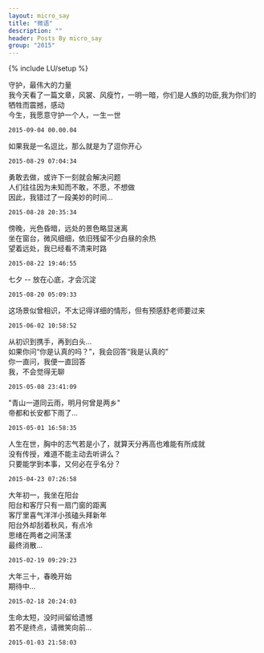 ```yaml
---
layout: micro_say
title: "微语"
description: ""
header: Posts By micro_say
group: "2015"
---
```

{% include LU/setup %} 

守护，最伟大的力量  
我今天看了一篇文章，风裳、风瘦竹，一明一暗，你们是人族的功臣,我为你们的牺牲而震撼，感动  
今生，我愿意守护一个人，一生一世  

	2015-09-04 00.00.04

如果我是一名逗比，那么就是为了逗你开心  

	2015-08-29 07:04:34

勇敢去做，或许下一刻就会解决问题  
人们往往因为未知而不敢，不愿，不想做  
因此，我错过了一段美妙的时间...  

	2015-08-28 20:35:34

傍晚，光色昏暗，远处的景色略显迷离  
坐在窗台，微风细细，依旧残留不少白昼的余热  
望着远处，我已经看不清来时路

	2015-08-22 19:46:55

七夕 -- 放在心底，才会沉淀  

	2015-08-20 05:09:33

这场景似曾相识，不太记得详细的情形，但有预感舒老师要过来  

	2015-06-02 10:58:52

从初识到携手，再到白头...  
如果你问“你是认真的吗？”，我会回答“我是认真的”  
你一直问，我便一直回答  
我，不会觉得无聊  

	2015-05-08 23:41:09


"青山一道同云雨，明月何曾是两乡"  
帝都和长安都下雨了...

	2015-05-01 16:58:35

人生在世，胸中的志气若是小了，就算天分再高也难能有所成就  
没有传授，难道不能主动去听讲么？  
只要能学到本事，又何必在乎名分？  

	2015-04-23 07:26:58

大年初一，我坐在阳台  
阳台和客厅只有一扇门窗的距离  
客厅里喜气洋洋小孩磕头拜新年  
阳台外却刮着秋风，有点冷  
思绪在两者之间荡漾  
最终消散...  

	2015-02-19 09:29:23

大年三十，春晚开始   
期待中...

	2015-02-18 20:24:03


生命太短，没时间留给遗憾  
若不是终点，请微笑向前...  

	2015-01-03 21:58:03

